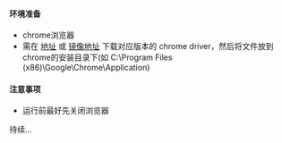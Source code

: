 #### 环境准备

- chrome浏览器
- 需在 [地址](http://chromedriver.storage.googleapis.com/index.html) 或 [镜像地址](http://npm.taobao.org/mirrors/chromedriver/) 下载对应版本的 chrome driver，然后将文件放到chrome的安装目录下(如 C:\Program Files (x86)\Google\Chrome\Application) 

#### 注意事项
- 运行前最好先关闭浏览器

待续...
